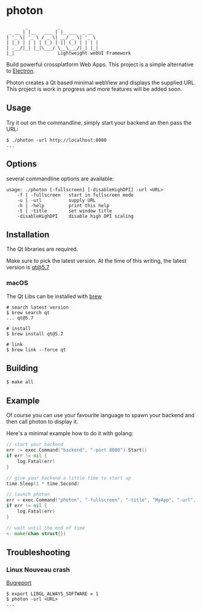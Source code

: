 # photon

           _           _
     _ __ | |__   ___ | |_ ___  _ __
    | '_ \| '_ \ / _ \| __/ _ \| '_ \
    | |_) | | | | (_) | || (_) | | | |
    | .__/|_| |_|\___/ \__\___/|_| |_|
    |_|                Lightweight webUI Framework

Build powerful crossplatform Web Apps.
This project is a simple alternative to [Electron](http://electron.atom.io/).

Photon creates a Qt based minimal webView and displays the supplied URL.
This project is work in progress and more features will be added soon.

## Usage

Try it out on the commandline,
simply start your backend an then pass the URL:

```shell
$ ./photon -url http://localhost:8080
...
```

## Options

several commandline options are available:

```
usage: ./photon [-fullscreen] [-disableHighDPI] -url <URL>
    -f | -fullscreen   start in fullscreen mode
    -u | -url          supply URL
    -h | -help         print this help
    -t | -title        set window title
    -disableHighDPI    disable high DPI scaling
```

## Installation

The Qt libraries are required.

Make sure to pick the latest version.
At the time of this writing, the latest version is qt@5.7

### macOS

The Qt Libs can be installed with [brew](http://brew.sh)

```shell
# search latest version
$ brew search qt
... qt@5.7

# install
$ brew install qt@5.7

# link
$ brew link --force qt
```

## Building

```shell
$ make all
```

## Example

Of course you can use your favourite language to spawn your backend and then call photon to display it.

Here's a minimal example how to do it with golang:

```go
// start your backend
err := exec.Command("backend", "-port 8080").Start()
if err != nil {
    log.Fatal(err)
}

// give your backend a little time to start up
time.Sleep(1 * time.Second)

// launch photon
err = exec.Command("photon", "-fullscreen", "-title", "MyApp", "-url", "http://localhost:8080").Start()
if err != nil {
    log.Fatal(err)
}

// wait until the end of time
<- make(chan struct{})
```

## Troubleshooting

### Linux Nouveau crash

[Bugreport](https://bugreports.qt.io/browse/QTBUG-41242)

```shell
$ export LIBGL_ALWAYS_SOFTWARE = 1
$ photon -url <URL>
...
```
